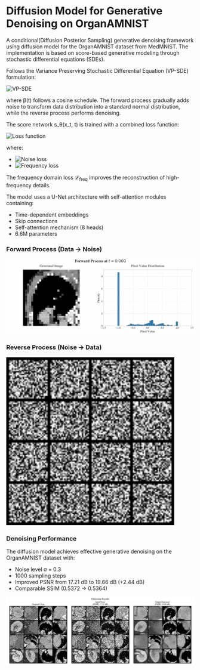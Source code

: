 # Diffusion Model for Generative Denoising on OrganAMNIST

A conditional(Diffusion Posterior Sampling) generative denoising framework using diffusion model for the OrganAMNIST dataset from MedMNIST. 
The implementation is based on score-based generative modeling through stochastic differential equations (SDEs).

Follows the Variance Preserving Stochastic Differential Equation (VP-SDE) formulation:

![VP-SDE](https://latex.codecogs.com/svg.image?\color%7Bwhite%7D%7Bdx=-\frac{1}{2}\beta(t)x\,dt+\sqrt{\beta(t)}dw%7D)

where β(t) follows a cosine schedule. 
The forward process gradually adds noise to transform data distribution into a standard normal distribution, while the reverse process performs denoising.

The score network s_θ(x_t, t) is trained with a combined loss function:

![Loss function](https://latex.codecogs.com/svg.image?\color%7Bwhite%7D%7B\mathcal{L}=\mathcal{L}_{\text{noise}}+\lambda_{\text{freq}}\mathcal{L}_{\text{freq}}%7D)

where:
- ![Noise loss](https://latex.codecogs.com/svg.image?\color%7Bwhite%7D%7B\mathcal{L}_{\text{noise}}=\mathbb{E}_{t,x_0,\epsilon}\bigl\|s_\theta(x_t,t)-\epsilon\bigr\|_2^2%7D)
- ![Frequency loss](https://latex.codecogs.com/svg.image?\color%7Bwhite%7D%7B\mathcal{L}_{\text{freq}}=\mathbb{E}_{t,x_0,\epsilon}\bigl\|\mathcal{F}(\hat{x}_0)-\mathcal{F}(x_0)\bigr\|_1%7D)

The frequency domain loss $\mathcal{L}_{\text{freq}}$ improves the reconstruction of high-frequency details.

The model uses a U-Net architecture with self-attention modules containing:
- Time-dependent embeddings
- Skip connections
- Self-attention mechanism (8 heads)
- 6.6M parameters

### Forward Process (Data → Noise)
![Forward Process](ppt/forward_process.gif)

### Reverse Process (Noise → Data)
<img src="ppt/reverse_process_denoising.gif" width="450" alt="Reverse Process"/>

### Denoising Performance
The diffusion model achieves effective generative denoising on the OrganAMNIST dataset with:
- Noise level σ = 0.3
- 1000 sampling steps
- Improved PSNR from 17.21 dB to 19.66 dB (+2.44 dB)
- Comparable SSIM (0.5372 → 0.5364)

![Denoising Results](ppt/final_comparison.png)
